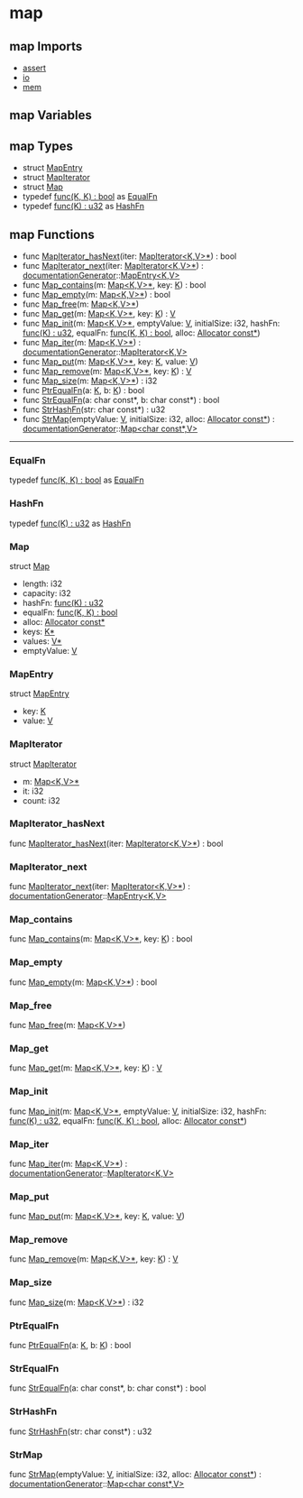 # map

## map Imports

* [assert](assert\.md)
* [io](io\.md)
* [mem](mem\.md)


## map Variables



## map Types

* struct [MapEntry](#MapEntry)
* struct [MapIterator](#MapIterator)
* struct [Map](#Map)
* typedef [func<K>\(K, K\) : bool](#\_) as [EqualFn](#EqualFn)
* typedef [func<K>\(K\) : u32](#\_) as [HashFn](#HashFn)


## map Functions

* func [MapIterator\_hasNext](#MapIterator\_hasNext)(iter: [MapIterator<K,V>\*](#MapIterator<K,V>)) : bool
* func [MapIterator\_next](#MapIterator\_next)(iter: [MapIterator<K,V>\*](#MapIterator<K,V>)) : [documentationGenerator](#documentationGenerator)::[MapEntry<K,V>](#MapEntry<K,V>)
* func [Map\_contains](#Map\_contains)(m: [Map<K,V>\*](#Map<K,V>), key: [K](#K)) : bool
* func [Map\_empty](#Map\_empty)(m: [Map<K,V>\*](#Map<K,V>)) : bool
* func [Map\_free](#Map\_free)(m: [Map<K,V>\*](#Map<K,V>))
* func [Map\_get](#Map\_get)(m: [Map<K,V>\*](#Map<K,V>), key: [K](#K)) : [V](#V)
* func [Map\_init](#Map\_init)(m: [Map<K,V>\*](#Map<K,V>), emptyValue: [V](#V), initialSize: i32, hashFn: [func\(K\) : u32](#\_), equalFn: [func\(K, K\) : bool](#\_), alloc: [Allocator const\*](#Allocator))
* func [Map\_iter](#Map\_iter)(m: [Map<K,V>\*](#Map<K,V>)) : [documentationGenerator](#documentationGenerator)::[MapIterator<K,V>](#MapIterator<K,V>)
* func [Map\_put](#Map\_put)(m: [Map<K,V>\*](#Map<K,V>), key: [K](#K), value: [V](#V))
* func [Map\_remove](#Map\_remove)(m: [Map<K,V>\*](#Map<K,V>), key: [K](#K)) : [V](#V)
* func [Map\_size](#Map\_size)(m: [Map<K,V>\*](#Map<K,V>)) : i32
* func [PtrEqualFn](#PtrEqualFn)(a: [K](#K), b: [K](#K)) : bool
* func [StrEqualFn](#StrEqualFn)(a: char const*, b: char const*) : bool
* func [StrHashFn](#StrHashFn)(str: char const*) : u32
* func [StrMap](#StrMap)(emptyValue: [V](#V), initialSize: i32, alloc: [Allocator const\*](#Allocator)) : [documentationGenerator](#documentationGenerator)::[Map<char const\*,V>](#Map<char\-const\*,V>)



***
### EqualFn


typedef [func<K>\(K, K\) : bool](#\_) as [EqualFn](#EqualFn)


### HashFn


typedef [func<K>\(K\) : u32](#\_) as [HashFn](#HashFn)


### Map


struct [Map](#Map)

* length: i32
* capacity: i32
* hashFn: [func\(K\) : u32](#\_)
* equalFn: [func\(K, K\) : bool](#\_)
* alloc: [Allocator const\*](#Allocator)
* keys: [K\*](#K)
* values: [V\*](#V)
* emptyValue: [V](#V)



### MapEntry


struct [MapEntry](#MapEntry)

* key: [K](#K)
* value: [V](#V)



### MapIterator


struct [MapIterator](#MapIterator)

* m: [Map<K,V>\*](#Map<K,V>)
* it: i32
* count: i32



### MapIterator\_hasNext


func [MapIterator\_hasNext](#MapIterator\_hasNext)(iter: [MapIterator<K,V>\*](#MapIterator<K,V>)) : bool


### MapIterator\_next


func [MapIterator\_next](#MapIterator\_next)(iter: [MapIterator<K,V>\*](#MapIterator<K,V>)) : [documentationGenerator](#documentationGenerator)::[MapEntry<K,V>](#MapEntry<K,V>)


### Map\_contains


func [Map\_contains](#Map\_contains)(m: [Map<K,V>\*](#Map<K,V>), key: [K](#K)) : bool


### Map\_empty


func [Map\_empty](#Map\_empty)(m: [Map<K,V>\*](#Map<K,V>)) : bool


### Map\_free


func [Map\_free](#Map\_free)(m: [Map<K,V>\*](#Map<K,V>))


### Map\_get


func [Map\_get](#Map\_get)(m: [Map<K,V>\*](#Map<K,V>), key: [K](#K)) : [V](#V)


### Map\_init


func [Map\_init](#Map\_init)(m: [Map<K,V>\*](#Map<K,V>), emptyValue: [V](#V), initialSize: i32, hashFn: [func\(K\) : u32](#\_), equalFn: [func\(K, K\) : bool](#\_), alloc: [Allocator const\*](#Allocator))


### Map\_iter


func [Map\_iter](#Map\_iter)(m: [Map<K,V>\*](#Map<K,V>)) : [documentationGenerator](#documentationGenerator)::[MapIterator<K,V>](#MapIterator<K,V>)


### Map\_put


func [Map\_put](#Map\_put)(m: [Map<K,V>\*](#Map<K,V>), key: [K](#K), value: [V](#V))


### Map\_remove


func [Map\_remove](#Map\_remove)(m: [Map<K,V>\*](#Map<K,V>), key: [K](#K)) : [V](#V)


### Map\_size


func [Map\_size](#Map\_size)(m: [Map<K,V>\*](#Map<K,V>)) : i32


### PtrEqualFn


func [PtrEqualFn](#PtrEqualFn)(a: [K](#K), b: [K](#K)) : bool


### StrEqualFn


func [StrEqualFn](#StrEqualFn)(a: char const*, b: char const*) : bool


### StrHashFn


func [StrHashFn](#StrHashFn)(str: char const*) : u32


### StrMap


func [StrMap](#StrMap)(emptyValue: [V](#V), initialSize: i32, alloc: [Allocator const\*](#Allocator)) : [documentationGenerator](#documentationGenerator)::[Map<char const\*,V>](#Map<char\-const\*,V>)


